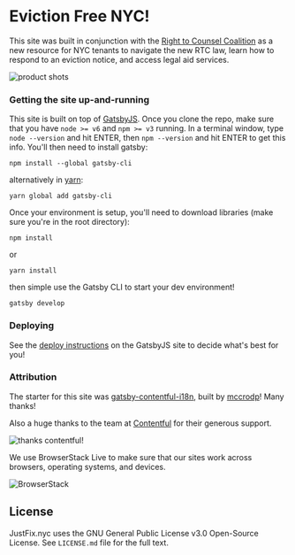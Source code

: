# Eviction Free NYC!

This site was built in conjunction with the [Right to Counsel Coalition](https://www.righttocounselnyc.org/) as a new resource for NYC tenants to navigate the new RTC law, learn how to respond to an eviction notice, and access legal aid services.

![product shots](https://i.imgur.com/TVZV2Qe.jpg)


### Getting the site up-and-running

This site is built on top of [GatsbyJS](https://www.gatsbyjs.org/). Once you clone the repo, make sure that you have `node >= v6` and `npm >= v3` running. In a terminal window, type `node --version` and hit ENTER, then `npm --version` and hit ENTER to get this info. You'll then need to install gatsby:

```
npm install --global gatsby-cli
```
alternatively in [yarn](https://yarnpkg.com/en/):
```
yarn global add gatsby-cli
```

Once your environment is setup, you'll need to download libraries (make sure you're in the root directory):
```
npm install
```
or
```
yarn install
```
then simple use the Gatsby CLI to start your dev environment!
```
gatsby develop
```

### Deploying

See the [deploy instructions](https://www.gatsbyjs.org/tutorial/part-one/#deploying-gatsbyjs-websites) on the GatsbyJS site to decide what's best for you!

### Attribution

The starter for this site was [gatsby-contentful-i18n](https://github.com/mccrodp/gatsby-contentful-i18n), built by [mccrodp](https://github.com/mccrodp)! Many thanks!

Also a huge thanks to the team at [Contentful](https://www.contentful.com/) for their generous support.

![thanks contentful!](https://www.contentful.com/assets/images/badges/dark.png)

We use BrowserStack Live to make sure that our sites work across browsers, operating systems, and devices.

![BrowserStack](https://www.browserstack.com/images/layout/browserstack-logo-600x315.png)

## License

JustFix.nyc uses the GNU General Public License v3.0 Open-Source License. See `LICENSE.md` file for the full text.
